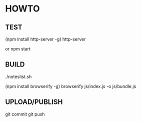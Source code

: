 HOWTO
=====

TEST
----
(npm install http-server -g)
http-server

or npm start

BUILD
-----

./noteslist.sh

(npm install browserify -g)
browserify js/index.js -o js/bundle.js


UPLOAD/PUBLISH
--------------
git commit
git push


